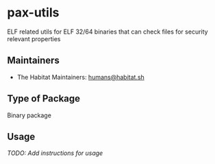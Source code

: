 # pax-utils

ELF related utils for ELF 32/64 binaries that can check files
  for security relevant properties

## Maintainers

* The Habitat Maintainers: <humans@habitat.sh>

## Type of Package

Binary package

## Usage

*TODO: Add instructions for usage*
